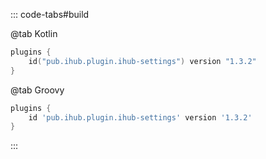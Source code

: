 ::: code-tabs#build

@tab Kotlin

```kotlin
plugins {
    id("pub.ihub.plugin.ihub-settings") version "1.3.2"
}
```

@tab Groovy

```groovy
plugins {
    id 'pub.ihub.plugin.ihub-settings' version '1.3.2'
}
```

:::
